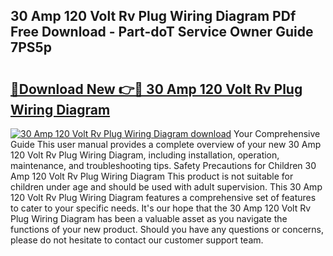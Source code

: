 ## 30 Amp 120 Volt Rv Plug Wiring Diagram PDf Free Download - Part-doT Service Owner Guide 7PS5p

# <h2><a href="http://dfmzgxh.blite.top/?on=30+Amp+120+Volt+Rv+Plug+Wiring+Diagram">🔗Download New 👉🔴 30 Amp 120 Volt Rv Plug Wiring Diagram</a></h2>

[![30 Amp 120 Volt Rv Plug Wiring Diagram download](https://i.imgur.com/lujVjoI.png)](http://dfmzgxh.blite.top/?on=30+Amp+120+Volt+Rv+Plug+Wiring+Diagram)
Your Comprehensive Guide This user manual provides a complete overview of your new 30 Amp 120 Volt Rv Plug Wiring Diagram, including installation, operation, maintenance, and troubleshooting tips. Safety Precautions for Children 30 Amp 120 Volt Rv Plug Wiring Diagram This product is not suitable for children under age and should be used with adult supervision. This 30 Amp 120 Volt Rv Plug Wiring Diagram features a comprehensive set of features to cater to your specific needs. It's our hope that the 30 Amp 120 Volt Rv Plug Wiring Diagram has been a valuable asset as you navigate the functions of your new product. Should you have any questions or concerns, please do not hesitate to contact our customer support team.
